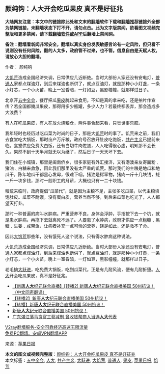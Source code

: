  <h2>颜纯钩：人大开会吃瓜果皮 真不是好征兆</h2> <p class="notice"><b>大陆网友注意：本文中的链接除此处和文末的<a href="https://github.com/bannedbook/fanqiang" >翻墙</a>软件下载和<a href="https://github.com/killgcd/justmysocks/blob/master/README.md">翻墙推荐</a>链接外全部为禁网链接，未翻墙状态下打不开，请勿点击。此为文字版禁闻，欲看图文视频完整版和更多禁闻，请下载<a href="https://github.com/bannedbook/fanqiang">翻墙软件或APP</a>后翻墙上禁闻网。</p><p>备注：翻墙看新闻非常安全，翻墙以真实身份发表敏感言论有一定风险，但只看不说则没有任何风险，翻的人太多，政府管不过来，也不管。信息自由是天赋人权，请放心大胆的翻墙。</b></p>  <div class="entry"> <p>作者： 颜纯钩</p> <p id="summary"><span class='wp_keywordlink'><a href="https://www.bannedbook.org/forum2/topic255.html" title="墓碑──中国六十年代大饥荒纪实" target="_blank">大饥荒</a></span>造成全国经济失调，日常供应几近断绝。当时大部份人家还没有安电灯，<a href="https://www.bannedbook.org/bnews/tag/%E6%99%AE%E9%80%9A%E4%BA%BA/" class="st_tag internal_tag" rel="tag" title="标签 普通人 下的日志">普通人</a>家都点煤油灯，到后来煤油也断供了，就点豆油灯，就是那种小小灯盏，一条小灯芯，一个小火苗，晚上一室昏暗，一灯如豆，黑影幢幢，就那样过日子。</p> <p id="conimg"></p> <p>北京开<a href="https://www.bannedbook.org/bnews/tag/%e4%ba%94%e4%b8%ad%e5%85%a8%e4%bc%9a/" class="st_tag internal_tag" rel="tag" title="标签 五中全会 下的日志">五中全会</a>，餐厅把瓜<a href="https://www.bannedbook.org/bnews/tag/%E6%9E%9C%E7%9A%AE/" class="st_tag internal_tag" rel="tag" title="标签 果皮 下的日志">果皮</a>腌起来食用，不知是真的拿来吃，还是拍片作宣传？若全国都腌瓜果皮，那得用多少瓶罐，多少人力？若最终都丢弃，那会造成多大浪费？</p>  <p>有人在吃瓜果皮，有人在放火烧粮仓，两件事合起来看，只觉世事荒胶。</p> <p>我年轻时也经历过吃瓜菜为时尚的日子，那是大<a href="https://www.bannedbook.org/bnews/tag/%E9%A5%A5%E8%8D%92/" class="st_tag internal_tag" rel="tag" title="标签 饥荒 下的日志">饥荒</a>时的事了。饥荒来之前，我们去食堂吃大锅饭，那时亩产万斤粮，政府号召放开肚皮吃饱饭，<span class='wp_keywordlink'><a href="https://www.bannedbook.org/forum2/topic6177.html" title="《共产主义的终极目的》" target="_blank">共产主义</a></span>已提前来临。食堂供应免费大白饭，还有白切牛肉佐膳，人人吃得很心虚，明知那不会长久。果然不到十天半月就无以为继了，然后日子一天天坏下去。</p> <p>我们住在小城镇，那里是闽南侨乡，很多家庭有外汇接济，又有港澳亲友寄面粉﹑猪油﹑白糖来救急，因此我们那里没有太严重的饥荒。那时我们的主粮是地瓜和地瓜干，陈年地瓜干都黑心发霉，很难下咽。猪油是稀罕物，猪肉一斤十几块钱，蚝一斤一块多钱，那时一般职工的月薪，大概也只有一二十块钱。</p> <p>粮荒来临时，政府提倡“瓜菜代”，就是因为主粮不足，主张多吃瓜菜，以代主粮填饱肚皮。瓜菜不耐饿，没有蛋白质，营养当然不够，到后来瓜菜也吃光了，人人都望天打卦。</p>  <p>那时一种普遍的病叫水肿病。严重营养不良，身体会浮肿，手指按下去一个坑，就是患水肿病，再拖下去就离死不远了。人要患了水肿病，政府才供应一点粗糠﹑黑糖﹑生姜﹑咸带鱼，让病者补充一点可怜的营养，饶是如此，还是救不了命。</p> <p>因此<a href="https://www.bannedbook.org/bnews/tag/%e5%a4%a7%e9%a5%a5%e8%8d%92/" class="st_tag internal_tag" rel="tag" title="标签 大饥荒 下的日志">大饥荒</a>那些年，没有饿死人这个说法，只有得水肿病这种说法。</p> <p>大饥荒造成全国经济失调，日常供应几近断绝。当时大部份人家还没有安电灯，普通人家都点煤油灯，到后来煤油也断供了，就点豆油灯，就是那种小小灯盏，一条小灯芯，一个小火苗，晚上一室昏暗，一灯如豆，黑影幢幢，就那样过日子。</p> <p>老毛搞<span class='wp_keywordlink'><a href="https://www.bannedbook.org/forum2/topic242.html" title="大跃进亲历记" target="_blank">大跃进</a></span>，吃免费大锅饭，吃到瓜菜代，正是有几耐风流，便有几耐折堕。<a href="https://www.bannedbook.org/bnews/tag/%E4%BA%BA%E5%A4%A7/" class="st_tag internal_tag" rel="tag" title="标签 人大 下的日志">人大</a>开会吃瓜果皮，真不是好征兆。</p>  <ul class='op-related-articles' title='相关阅读'> <li><a href='https://www.bannedbook.org/bnews/bannedvideo/20201108/1427572.html' target='_blank'>【新唐<b>人大</b>纪元联合直播】[转播2] 新唐<b>人大</b>纪元联合直播美国 50州抗议！（中文同声翻译）</a></li> <li><a href='https://www.bannedbook.org/bnews/bannedvideo/20201108/1427571.html' target='_blank'>【转播2】新唐<b>人大</b>纪元联合直播美国 50州抗议！</a></li> <li><a href='https://www.bannedbook.org/bnews/bannedvideo/20201108/1427538.html' target='_blank'>【转播】新唐<b>人大</b>纪元联合直播美国 50州抗议！</a></li> <li><a href='https://www.bannedbook.org/bnews/bannedvideo/20201108/1427501.html' target='_blank'>新唐<b>人大</b>纪元联合直播美国 50州抗议！</a></li> <li><a href='https://www.bannedbook.org/bnews/baitai/20201107/1427456.html' target='_blank'>广东湛江落马贪官三获减刑 曾收钱帮商人当选<b>人大</b>代表</a></li> </ul> <p class="texttj"> <a href="https://www.bannedbook.org/forum23/topic22702.html" target="_blank">V2ray翻墙服务-安全可靠经济高速无限流量</a><br/> <a href="https://github.com/bannedbook/fanqiang/wiki/%E7%A6%81%E9%97%BB%E7%BD%91%E5%AE%89%E5%8D%93%E7%BF%BB%E5%A2%99%E6%96%B0%E9%97%BBAPP" target="_blank">免费PC翻墙、安卓VPN翻墙APP</a></p><p> 来源：<a href="https://www.bannedbook.org/bnews/tag/%e8%8b%b9%e6%9e%9c%e6%97%a5%e6%8a%a5/" class="st_tag internal_tag" rel="tag" title="标签 苹果日报 下的日志">苹果日报</a> </p><a name='sharetosocial'></a>       <div><b>本文的图文或视频完整版</b>：<a href='https://www.bannedbook.org/bnews/comments/20201109/1428139.html'>颜纯钩：人大开会吃瓜果皮 真不是好征兆</a></div>  </div><!--END ENTRY--> <div class="postfooter"> <div>本文标签：<a href="https://www.bannedbook.org/bnews/tag/%e4%ba%94%e4%b8%ad%e5%85%a8%e4%bc%9a/" rel="tag">五中全会</a>, <a href="https://www.bannedbook.org/bnews/tag/%E4%BA%BA%E5%A4%A7/" rel="tag">人大</a>, <a href="https://www.bannedbook.org/bnews/tag/%e5%85%b1%e4%ba%a7%e4%b8%bb%e4%b9%89/" rel="tag">共产主义</a>, <a href="https://www.bannedbook.org/bnews/tag/%e5%a4%a7%e8%b7%83%e8%bf%9b/" rel="tag">大跃进</a>, <a href="https://www.bannedbook.org/bnews/tag/%e5%a4%a7%e9%a5%a5%e8%8d%92/" rel="tag">大饥荒</a>, <a href="https://www.bannedbook.org/bnews/tag/%E6%99%AE%E9%80%9A%E4%BA%BA/" rel="tag">普通人</a>, <a href="https://www.bannedbook.org/bnews/tag/%E6%9E%9C%E7%9A%AE/" rel="tag">果皮</a>, <a href="https://www.bannedbook.org/bnews/tag/%e8%8b%b9%e6%9e%9c%e6%97%a5%e6%8a%a5/" rel="tag">苹果日报</a>, <a href="https://www.bannedbook.org/bnews/tag/%E9%A5%A5%E8%8D%92/" rel="tag">饥荒</a></div>  </div><!--END POSTFOOTER--> 